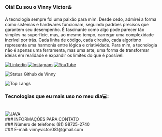 ### Olá! Eu sou o Vinny Victor♨️
A tecnologia sempre foi uma paixão para mim. Desde cedo, admirei a forma como sistemas e hardwares funcionam, seguindo padrões precisos que garantem seu desempenho. É fascinante como algo pode parecer tão simples na superfície, mas, ao mesmo tempo, carregar uma complexidade incrível por trás. Cada linha de código, cada circuito, cada algoritmo representa uma harmonia entre lógica e criatividade. Para mim, a tecnologia não é apenas uma ferramenta, mas uma arte, uma forma de transformar ideias em realidade e expandir os limites do que é possível.

[![Linkedin](https://img.shields.io/badge/LinkedIn-0077B5?style=for-the-badge&logo=linkedin&logoColor=white)](https://www.linkedin.com/in/vinny-dev/)
[![Instagram](https://img.shields.io/badge/Instagram-E4405F?style=for-the-badge&logo=instagram&logoColor=white)](https://www.instagram.com/haizxkii/)
[![YouTube](https://img.shields.io/badge/YouTube-FF0000?style=for-the-badge&logo=youtube&logoColor=white)](https://www.youtube.com/@haizxkii)

![Status Github de Vinny](https://github-readme-stats.vercel.app/api?username=VincentJAVA&show_icons=true&theme=onedark)

![Top Langs](https://github-readme-stats.vercel.app/api/top-langs/?username=VincentJAVA&layout=compact)

### Tecnologias que eu mais uso no meu dia💻:
<div style="display: inline_block"><br/>
<img align="center" alt="JAVA" src="https://img.shields.io/badge/Java-ED8B00?style=for-the-badge&logo=openjdk&logoColor=white">
<br/>
### INFORMAÇÕES PARA CONTATO
<br/>
### Número de telefone: (81) 98725-2740
  <br/>
### E-mail: vinnyvictor081@gmail.com

